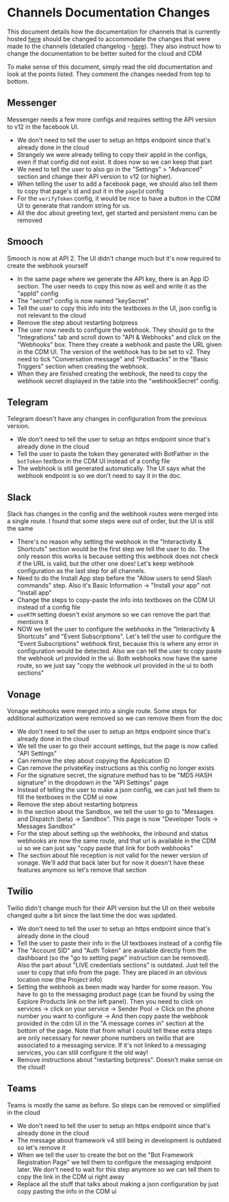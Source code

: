 # Channels Documentation Changes

This document details how the documentation for channels that is currently hosted [here](https://github.com/botpress/docs/tree/master/docs/channels) should be changed to accommodate the changes that were made to the channels (detailed changelog - [here](./channels-v1.md)). They also instruct how to change the documentation to be better suited for the cloud and CDM

To make sense of this document, simply read the old documentation and look at the points listed. They comment the changes needed from top to bottom.

## Messenger

Messenger needs a few more configs and requires setting the API version to v12 in the facebook UI.

- We don't need to tell the user to setup an https endpoint since that's already done in the cloud
- Strangely we were already telling to copy their appId in the configs, even if that config did not exist. It does now so we can keep that part
- We need to tell the user to also go in the "Settings" > "Advanced" section and change their API version to v12 (or higher).
- When telling the user to add a facebook page, we should also tell them to copy that page's id and put it in the `pageId` config
- For the `verifyToken` config, it would be nice to have a button in the CDM UI to generate that random string for us.
- All the doc about greeting text, get started and persistent menu can be removed

## Smooch

Smooch is now at API 2. The UI didn't change much but it's now required to create the webhook yourself

- In the same page where we generate the API key, there is an App ID section. The user needs to copy this now as well and write it as the "appId" config
- The "secret" config is now named "keySecret"
- Tell the user to copy this info into the textboxes in the UI, json config is not relevant to the cloud
- Remove the step about restarting botpress
- The user now needs to configure the webhook. They should go to the "Integrations" tab and scroll down to "API & Webhooks" and click on the "Webhooks" box. There they create a webhook and paste the URL given in the CDM UI. The version of the webhook has to be set to v2. They need to tick "Conversation message" and "Postbacks" in the "Basic Triggers" section when creating the webhook.
- When they are finished creating the webhook, the need to copy the webhook secret displayed in the table into the "webhookSecret" config.

## Telegram

Telegram doesn't have any changes in configuration from the previous version.

- We don't need to tell the user to setup an https endpoint since that's already done in the cloud
- Tell the user to paste the token they generated with BotFather in the `botToken` textbox in the CDM UI instead of a config file
- The webhook is still generated automatically. The UI says what the webhook endpoint is so we don't need to say it in the doc.

## Slack

Slack has changes in the config and the webhook routes were merged into a single route. I found that some steps were out of order, but the UI is still the same

- There's no reason why setting the webhook in the "Interactivity & Shortcuts" section would be the first step we tell the user to do. The only reason this works is because setting this webhook does not check if the URL is valid, but the other one does! Let's keep webhook configuration as the last step for all channels.
- Need to do the Install App step before the "Allow users to send Slash commands" step. Also it's Basic Information -> "Install your app" not "Install app"
- Change the steps to copy-paste the info into textboxes on the CDM UI instead of a config file
- `useRTM` setting doesn't exist anymore so we can remove the part that mentions it
- NOW we tell the user to configure the webhooks in the "Interactivity & Shortcuts" and "Event Subscriptions". Let's tell the user to configure the "Event Subscriptions" webhook first, because this is where any error in configuration would be detected. Also we can tell the user to copy paste the webhook url provided in the ui. Both webhooks now have the same route, so we just say "copy the webhook url provided in the ui to both sections"

## Vonage

Vonage webhooks were merged into a single route. Some steps for additional authorization were removed so we can remove them from the doc

- We don't need to tell the user to setup an https endpoint since that's already done in the cloud
- We tell the user to go their account settings, but the page is now called "API Settings"
- Can remove the step about copying the Application ID
- Can remove the privateKey instructions as this config no longer exists
- For the signature secret, the signature method has to be "MD5 HASH signature" in the dropdown in the "API Settings" page
- Instead of telling the user to make a json config, we can just tell them to fill the textboxes in the CDM ui now
- Remove the step about restarting botpress
- In the section about the Sandbox, we tell the user to go to "Messages and Dispatch (beta) -> Sandbox". This page is now "Developer Tools -> Messages Sandbox"
- For the step about setting up the webhooks, the inbound and status webhooks are now the same route, and that url is available in the CDM ui so we can just say "copy paste that link for both webhooks"
- The section about file reception is not valid for the newer version of vonage. We'll add that back later but for now it doesn't have these features anymore so let's remove that section

## Twilio

Twilio didn't change much for their API version but the UI on their website changed quite a bit since the last time the doc was updated.

- We don't need to tell the user to setup an https endpoint since that's already done in the cloud
- Tell the user to paste their info in the UI textboxes instead of a config file
- The "Account SID" and "Auth Token" are available directly from the dashboard (so the "go to setting page" instruction can be removed). Also the part about "LIVE credentials sections" is outdated. Just tell the user to copy that info from the page. They are placed in an obvious location now (the Project info)
- Setting the webhook as been made way harder for some reason. You have to go to the messaging product page (can be found by using the Explore Products link on the left panel). Then you need to click on services -> click on your service -> Sender Pool -> Click on the phone number you want to configure -> And then copy paste the webhook provided in the cdm UI in the "A message comes in" section at the bottom of the page. Note that from what I could tell these extra steps are only necessary for newer phone numbers on twilio that are associated to a messaging service. If it's not linked to a messaging services, you can still configure it the old way!
- Remove instructions about "restarting botpress". Doesn't make sense on the cloud!

## Teams

Teams is mostly the same as before. So steps can be removed or simplified in the cloud

- We don't need to tell the user to setup an https endpoint since that's already done in the cloud
- The message about framework v4 still being in development is outdated so let's remove it
- When we tell the user to create the bot on the "Bot Framework Registration Page" we tell them to configure the messaging endpoint later. We don't need to wait for this step anymore so we can tell them to copy the link in the CDM ui right away
- Replace all the stuff that talks about making a json configuration by just copy pasting the info in the CDM ui

